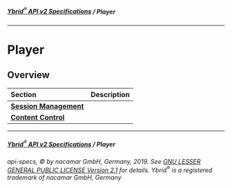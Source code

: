 ##### [**Ybrid<sup>®</sup> API v2 Specifications**](../) / Player
---

# Player

## Overview

Section | Description
:------ | :----------
[**Session Management**](session-management) |
[**Content Control**](content-control) |


---
##### [**Ybrid<sup>®</sup> API v2 Specifications**](../) / Player
###### api-specs, © by nacamar GmbH, Germany, 2019. See [GNU LESSER GENERAL PUBLIC LICENSE Version 2.1](/LICENSE) for details. Ybrid<sup>®</sup> is a registered trademark of nacamar GmbH, Germany 
